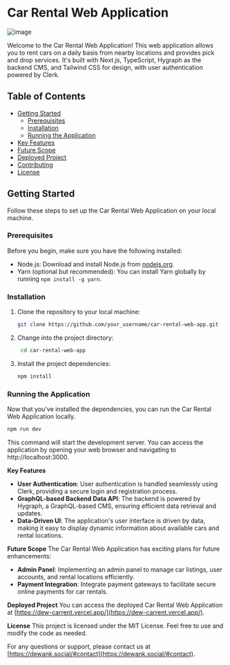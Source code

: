 # Car Rental Web Application

![image](https://github.com/dewank07/Car-Rental-/assets/68022840/adb57e99-40e2-4de1-ab7c-fbc324cc9ba4)


Welcome to the Car Rental Web Application! This web application allows you to rent cars on a daily basis from nearby locations and provides pick and drop services. It's built with Next.js, TypeScript, Hygraph as the backend CMS, and Tailwind CSS for design, with user authentication powered by Clerk.

## Table of Contents

- [Getting Started](#getting-started)
  - [Prerequisites](#prerequisites)
  - [Installation](#installation)
  - [Running the Application](#running-the-application)
- [Key Features](#key-features)
- [Future Scope](#future-scope)
- [Deployed Project](#deployed-project)
- [Contributing](#contributing)
- [License](#license)

## Getting Started

Follow these steps to set up the Car Rental Web Application on your local machine.

### Prerequisites

Before you begin, make sure you have the following installed:

- Node.js: Download and install Node.js from [nodejs.org](https://nodejs.org/).
- Yarn (optional but recommended): You can install Yarn globally by running `npm install -g yarn`.

### Installation

1. Clone the repository to your local machine:

   ```bash
   git clone https://github.com/your_username/car-rental-web-app.git
   ```

2. Change into the project directory:

   ```bash
    cd car-rental-web-app
   ```

3. Install the project dependencies:

   ```bash
   npm install
   ```

### Running the Application

Now that you've installed the dependencies, you can run the Car Rental Web Application locally.

```bash
npm run dev
```

This command will start the development server. You can access the application by opening your web browser and navigating to http://localhost:3000.

**Key Features**

- **User Authentication**: User authentication is handled seamlessly using Clerk, providing a secure login and registration process.
- **GraphQL-based Backend Data API**: The backend is powered by Hygraph, a GraphQL-based CMS, ensuring efficient data retrieval and updates.
- **Data-Driven UI**: The application's user interface is driven by data, making it easy to display dynamic information about available cars and rental locations.

**Future Scope**
The Car Rental Web Application has exciting plans for future enhancements:

- **Admin Panel**: Implementing an admin panel to manage car listings, user accounts, and rental locations efficiently.
- **Payment Integration**: Integrate payment gateways to facilitate secure online payments for car rentals.

**Deployed Project**
You can access the deployed Car Rental Web Application at [https://dew-carrent.vercel.app/](https://dew-carrent.vercel.app/).

**License**
This project is licensed under the MIT License. Feel free to use and modify the code as needed.

For any questions or support, please contact us at [https://dewank.social/#contact](https://dewank.social/#contact).
